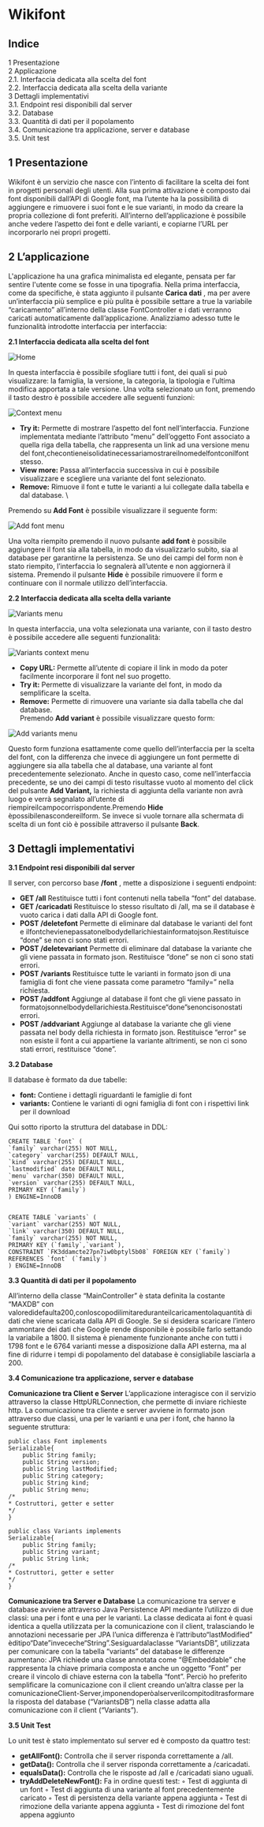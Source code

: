 # Wikifont
## Indice

1 Presentazione \
2 Applicazione \
2.1. Interfaccia dedicata alla scelta del font \
2.2. Interfaccia dedicata alla scelta della variante \
3 Dettagli implementativi \
3.1. Endpoint resi disponibili dal server \
3.2. Database \
3.3. Quantità di dati per il popolamento \
3.4. Comunicazione tra applicazione, server
e database \
3.5. Unit test

## 1 Presentazione

Wikifont è un servizio che nasce con l’intento di facilitare la scelta dei font in
progetti personali degli utenti. Alla sua prima attivazione è composto dai font
disponibili dall’API di Google font, ma l’utente ha la possibilità di aggiungere e
rimuovere i suoi font e le sue varianti, in modo da creare la propria collezione di
font preferiti. All’interno dell’applicazione è possibile anche vedere l’aspetto dei
font e delle varianti, e copiarne l’URL per incorporarlo nei propri progetti.

## 2 L’applicazione

L'applicazione ha una grafica minimalista ed elegante, pensata per far sentire
l'utente come se fosse in una tipografia. Nella prima interfaccia, come da
specifiche, è stata aggiunto il pulsante **Carica dati** , ma per avere un’interfaccia
più semplice e più pulita è possibile settare a true la variabile “caricamento”
all’interno della classe FontController e i dati verranno caricati automaticamente
dall’applicazione. Analizziamo adesso tutte le funzionalità introdotte interfaccia
per interfaccia:


**2.1 Interfaccia dedicata alla scelta del font**

![Home](.imgReadme/home.png)


In questa interfaccia è possibile sfogliare tutti i font, dei quali si può visualizzare:
la famiglia, la versione, la categoria, la tipologia e l’ultima modifica apportata a
tale versione.
Una volta selezionato un font, premendo il tasto destro è possibile accedere alle
seguenti funzioni:

![Context menu](.imgReadme/contextMenu.png)

- **Try it:** Permette di mostrare l’aspetto del font nell’interfaccia. Funzione
    implementata mediante l’attributo “menu” dell’oggetto Font associato a
    quella riga della tabella, che rappresenta un link ad una versione menu del
    font,checontieneisolidatinecessariamostrareilnomedelfontconilfont
    stesso.
- **View more:** Passa all’interfaccia successiva in cui è possibile visualizzare e
    scegliere una variante del font selezionato.
- **Remove:** Rimuove il font e tutte le varianti a lui collegate dalla tabella e dal
    database. \

Premendo su **Add Font** è possibile visualizzare il seguente form:

![Add font menu](.imgReadme/addFont.png)

Una volta riempito premendo il nuovo pulsante **add font** è possibile aggiungere
il font sia alla tabella, in modo da visualizzarlo subito, sia al database per
garantirne la persistenza. Se uno dei campi del form non è stato riempito, l’interfaccia lo segnalerà all’utente e non aggiornerà il sistema. Premendo il
pulsante **Hide** è possibile rimuovere il form e continuare con il normale utilizzo
dell’interfaccia.

**2.2 Interfaccia dedicata alla scelta della variante**

![Variants menu](.imgReadme/variants.png)

In questa interfaccia, una volta selezionata una variante, con il tasto destro è
possibile accedere alle seguenti funzionalità:

![Variants context menu](.imgReadme/variantsContextMenu.png)

- **Copy URL:** Permette all’utente di copiare il link in modo da poter
    facilmente incorporare il font nel suo progetto.
- **Try it:** Permette di visualizzare la variante del font, in modo da semplificare
    la scelta.
- **Remove:** Permette di rimuovere una variante sia dalla tabella che dal
    database. \
Premendo **Add variant** è possibile visualizzare questo form: 

![Add variants menu](.imgReadme/addVariants.png)

Questo form funziona esattamente come quello dell’interfaccia per la scelta del
font, con la differenza che invece di aggiungere un font permette di aggiungere
sia alla tabella che al database, una variante al font precedentemente
selezionato. Anche in questo caso, come nell’interfaccia precedente, se uno dei
campi di testo risultasse vuoto al momento del click del pulsante **Add Variant,** la
richiesta di aggiunta della variante non avrà luogo e verrà segnalato all’utente di
riempireilcampocorrispondente.Premendo **Hide** èpossibilenascondereilform.
Se invece si vuole tornare alla schermata di scelta di un font ciò è possibile
attraverso il pulsante **Back**.


## 3 Dettagli implementativi

**3.1 Endpoint resi disponibili dal server**

Il server, con percorso base **/font** , mette a disposizione i seguenti endpoint:

- **GET /all** Restituisce tutti i font contenuti nella tabella “font” del database.
- **GET /caricadati** Restituisce lo stesso risultato di /all, ma se il database è
    vuoto carica i dati dalla API di Google font.
- **POST /deletefont** Permette di eliminare dal database le varianti del font e
    ilfontchevienepassatonelbodydellarichiestainformatojson.Restituisce
    “done” se non ci sono stati errori.
- **POST /deletevariant** Permette di eliminare dal database la variante che
    gli viene passata in formato json. Restituisce “done” se non ci sono stati
    errori.
- **POST /variants** Restituisce tutte le varianti in formato json di una famiglia
    di font che viene passata come parametro “family=” nella richiesta.
- **POST /addfont** Aggiunge al database il font che gli viene passato in
    formatojsonnelbodydellarichiesta.Restituisce“done”senoncisonostati
    errori.
- **POST /addvariant** Aggiunge al database la variante che gli viene passata
    nel body della richiesta in formato json. Restituisce “error” se non esiste il
    font a cui appartiene la variante altrimenti, se non ci sono stati errori,
    restituisce “done”.

**3.2 Database**

Il database è formato da due tabelle:

- **font:** Contiene i dettagli riguardanti le famiglie di font
- **variants:** Contiene le varianti di ogni famiglia di font con i rispettivi link per
    il download

Qui sotto riporto la struttura del database in DDL:

```
CREATE TABLE `font` (
`family` varchar(255) NOT NULL,
`category` varchar(255) DEFAULT NULL,
`kind` varchar(255) DEFAULT NULL,
`lastmodified` date DEFAULT NULL,
`menu` varchar(350) DEFAULT NULL,
`version` varchar(255) DEFAULT NULL,
PRIMARY KEY (`family`)
) ENGINE=InnoDB


CREATE TABLE `variants` (
`variant` varchar(255) NOT NULL,
`link` varchar(350) DEFAULT NULL,
`family` varchar(255) NOT NULL,
PRIMARY KEY (`family`,`variant`),
CONSTRAINT `FK3ddamcte27pn7iw0bptyl5b08` FOREIGN KEY (`family`)
REFERENCES `font` (`family`)
) ENGINE=InnoDB
```

**3.3 Quantità di dati per il popolamento**

All’interno della classe “MainController” è stata definita la costante “MAXDB” con
valoredidefaulta200,conloscopodilimitareduranteilcaricamentolaquantità
di dati che viene scaricata dalla API di Google. Se si desidera scaricare l’intero
ammontare dei dati che Google rende disponibile è possibile farlo settando la
variabile a 1800. Il sistema è pienamente funzionante anche con tutti i 1798 font
e le 6764 varianti messe a disposizione dalla API esterna, ma al fine di ridurre i
tempi di popolamento del database è consigliabile lasciarla a 200.

**3.4 Comunicazione tra applicazione, server e database**

**Comunicazione tra Client e Server**
L’applicazione interagisce con il servizio attraverso la classe HttpURLConnection,
che permette di inviare richieste http. La comunicazione tra cliente e server
avviene in formato json attraverso due classi, una per le varianti e una per i font,
che hanno la seguente struttura:
```
public class Font implements
Serializable{
    public String family;
    public String version;
    public String lastModified;
    public String category;
    public String kind;
    public String menu;
/*
* Costruttori, getter e setter
*/
}
```
```
public class Variants implements
Serializable{
    public String family;
    public String variant;
    public String link;
/*
* Costruttori, getter e setter
*/
}
```

**Comunicazione tra Server e Database**
La comunicazione tra server e database avviene attraverso Java Persistence API
mediante l’utilizzo di due classi: una per i font e una per le varianti. La classe
dedicata ai font è quasi identica a quella utilizzata per la comunicazione con il
client, tralasciando le annotazioni necessarie per JPA l’unica differenza è
l’attributo“lastModified” èditipo“Date”inveceche“String”.Sesiguardalaclasse
“VariantsDB”, utilizzata per comunicare con la tabella “variants” del database le
differenze aumentano: JPA richiede una classe annotata come “@Embeddable”
che rappresenta la chiave primaria composta e anche un oggetto “Font” per
creare il vincolo di chiave esterna con la tabella “font”. Perciò ho preferito
semplificare la comunicazione con il client creando un’altra classe per la
comunicazioneClient-Server,imponendoperòalserverilcompitoditrasformare
la risposta del database (“VariantsDB”) nella classe adatta alla comunicazione
con il client (“Variants”).

**3.5 Unit Test**

Lo unit test è stato implementato sul server ed è composto da quattro test:

- **getAllFont():** Controlla che il server risponda correttamente a /all.
- **getData():** Controlla che il server risponda correttamente a /caricadati.
- **equalsData():** Controlla che le risposte ad /all e /caricadati siano uguali.
- **tryAddDeleteNewFont():** Fa in ordine questi test:
    ◦ Test di aggiunta di un font
    ◦ Test di aggiunta di una variante al font precedentemente caricato
    ◦ Test di persistenza della variante appena aggiunta
    ◦ Test di rimozione della variante appena aggiunta
    ◦ Test di rimozione del font appena aggiunto




